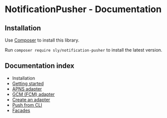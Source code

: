 # NotificationPusher - Documentation

## Installation

Use [Composer](http://getcomposer.org) to install this library.

Run `composer require sly/notification-pusher` to install the latest version.

## Documentation index

* Installation
* [Getting started](https://github.com/Ph3nol/NotificationPusher/blob/master/doc/getting-started.md)
* [APNS adapter](https://github.com/Ph3nol/NotificationPusher/blob/master/doc/apns-adapter.md)
* [GCM (FCM) adapter](https://github.com/Ph3nol/NotificationPusher/blob/master/doc/gcm-fcm-adapter.md)
* [Create an adapter](https://github.com/Ph3nol/NotificationPusher/blob/master/doc/create-an-adapter.md)
* [Push from CLI](https://github.com/Ph3nol/NotificationPusher/blob/master/doc/push-from-cli.md)
* [Facades](https://github.com/Ph3nol/NotificationPusher/blob/master/doc/facades.md)